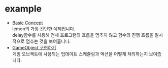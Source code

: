 example
====

* [Basic Concept](concept.cpp)<br>
  lemon의 가장 간단한 예제입니다.<br>
  delay함수를 사용해 전체 프로그램의 흐름을 멈추지 않고 함수의 진행 흐름을 일시적으로 멈추는 것을 보여줍니다.
* [GameObject 구현하기](gameobject.cpp)<br>
  게임 오브젝트에 사용되는 업데이트 스케쥴링과 액션을 어떻게 처리하는지 보여줍니다.

